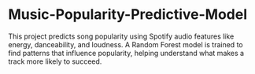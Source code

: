 # Music-Popularity-Predictive-Model
This project predicts song popularity using Spotify audio features like energy, danceability, and loudness. A Random Forest model is trained to find patterns that influence popularity, helping understand what makes a track more likely to succeed.

